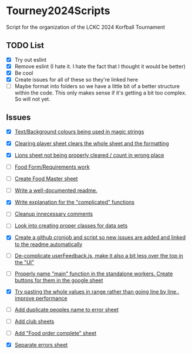 # Tourney2024Scripts
 Script for the organization of the LCKC 2024 Korfball Tournament

## TODO List

- [x] Try out eslint
- [x] Remove eslint (I hate it. I hate the fact that I thought it would be better)
- [x] Be cool
- [x] Create issues for all of these so they're linked here
- [ ] Maybe format into folders so we have a little bit of a better structure within the code. This only makes sense if it's getting a bit too complex. So will not yet.

## Issues

- [x] [Text/Background colours being used in magic strings](https://github.com/LuciooF/Tourney2024Scripts/issues/1)
- [x] [Clearing player sheet clears the whole sheet and the formatting](https://github.com/LuciooF/Tourney2024Scripts/issues/2)
- [x] [Lions sheet not being properly cleared / count in wrong place](https://github.com/LuciooF/Tourney2024Scripts/issues/3)
- [ ] [Food Form/Requirements work](https://github.com/LuciooF/Tourney2024Scripts/issues/4)
- [ ] [Create Food Master sheet](https://github.com/LuciooF/Tourney2024Scripts/issues/5)
- [ ] [Write a well-documented readme.](https://github.com/LuciooF/Tourney2024Scripts/issues/6)
- [x] [Write explanation for the "complicated" functions](https://github.com/LuciooF/Tourney2024Scripts/issues/7)
- [ ] [Cleanup innecessary comments](https://github.com/LuciooF/Tourney2024Scripts/issues/8)
- [ ] [Look into creating proper classes for data sets](https://github.com/LuciooF/Tourney2024Scripts/issues/9)
- [x] [Create a github cronjob and script so new issues are added and linked to the readme automatically](https://github.com/LuciooF/Tourney2024Scripts/issues/10)
- [ ] [De-complicate userFeedback.js, make it also a bit less over the top in the "UI"](https://github.com/LuciooF/Tourney2024Scripts/issues/11)
- [ ] [Properly name "main" function in the standalone workers. Create buttons for them in the google sheet](https://github.com/LuciooF/Tourney2024Scripts/issues/12)
- [x] [Try pasting the whole values in range rather than going line by line,. improve performance](https://github.com/LuciooF/Tourney2024Scripts/issues/13)
- [ ] [Add duplicate peoples name to error sheet](https://github.com/LuciooF/Tourney2024Scripts/issues/14)
- [ ] [Add club sheets](https://github.com/LuciooF/Tourney2024Scripts/issues/15)
- [ ] [Add "Food order complete" sheet](https://github.com/LuciooF/Tourney2024Scripts/issues/16)
- [x] [Separate errors sheet ](https://github.com/LuciooF/Tourney2024Scripts/issues/17)

